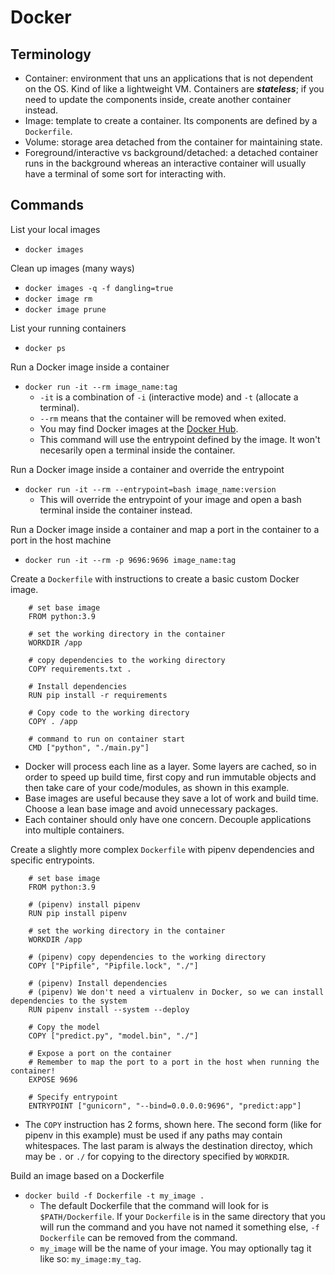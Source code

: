 # Docker

## Terminology

* Container: environment that uns an applications that is not dependent on the OS. Kind of like a lightweight VM. Containers are ***stateless***; if you need to update the components inside, create another container instead.
* Image: template to create a container. Its components are defined by a `Dockerfile`.
* Volume: storage area detached from the container for maintaining state.
* Foreground/interactive vs background/detached: a detached container runs in the background whereas an interactive container will usually have a terminal of some sort for interacting with.

## Commands

List your local images

* `docker images`

Clean up images (many ways)
* `docker images -q -f dangling=true`
* `docker image rm`
* `docker image prune`

List your running containers
* `docker ps`

Run a Docker image inside a container

* `docker run -it --rm image_name:tag`
    * `-it` is a combination of `-i` (interactive mode) and `-t` (allocate a terminal).
    * `--rm` means that the container will be removed when exited.
    * You may find Docker images at the [Docker Hub](https://hub.docker.com/).
    * This command will use the entrypoint defined by the image. It won't necesarily open a terminal inside the container.

Run a Docker image inside a container and override the entrypoint
* `docker run -it --rm --entrypoint=bash image_name:version`
    * This will override the entrypoint of your image and open a bash terminal inside the container instead.

Run a Docker image inside a container and map a port in the container to a port in the host machine
* `docker run -it --rm -p 9696:9696 image_name:tag`

Create a `Dockerfile` with instructions to create a basic custom Docker image.

        # set base image
        FROM python:3.9

        # set the working directory in the container
        WORKDIR /app

        # copy dependencies to the working directory
        COPY requirements.txt .

        # Install dependencies
        RUN pip install -r requirements

        # Copy code to the working directory
        COPY . /app

        # command to run on container start
        CMD ["python", "./main.py"]

* Docker will process each line as a layer. Some layers are cached, so in order to speed up build time, first copy and run immutable objects and then take care of your code/modules, as shown in this example.
* Base images are useful because they save a lot of work and build time. Choose a lean base image and avoid unnecessary packages.
* Each container should only have one concern. Decouple applications into multiple containers.

Create a slightly more complex `Dockerfile` with pipenv dependencies and specific entrypoints.

        # set base image
        FROM python:3.9

        # (pipenv) install pipenv
        RUN pip install pipenv

        # set the working directory in the container
        WORKDIR /app

        # (pipenv) copy dependencies to the working directory
        COPY ["Pipfile", "Pipfile.lock", "./"]

        # (pipenv) Install dependencies
        # (pipenv) We don't need a virtualenv in Docker, so we can install dependencies to the system
        RUN pipenv install --system --deploy

        # Copy the model
        COPY ["predict.py", "model.bin", "./"]

        # Expose a port on the container
        # Remember to map the port to a port in the host when running the container!
        EXPOSE 9696

        # Specify entrypoint
        ENTRYPOINT ["gunicorn", "--bind=0.0.0.0:9696", "predict:app"]

* The `COPY` instruction has 2 forms, shown here. The second form (like for pipenv in this example) must be used if any paths may contain whitespaces. The last param is always the destination directoy, which may be `.` or `./` for copying to the directory specified by `WORKDIR`.

Build an image based on a Dockerfile

* `docker build -f Dockerfile -t my_image .`
    * The default Dockerfile that the command will look for is `$PATH/Dockerfile`. If your `Dockerfile` is in the same directory that you will run the command and you have not named it something else, `-f Dockerfile` can be removed from the command.
    * `my_image` will be the name of your image. You may optionally tag it like so: `my_image:my_tag`.